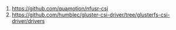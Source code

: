 1. https://github.com/quamotion/nfusr-csi
2. https://github.com/humblec/gluster-csi-driver/tree/glusterfs-csi-driver/drivers
